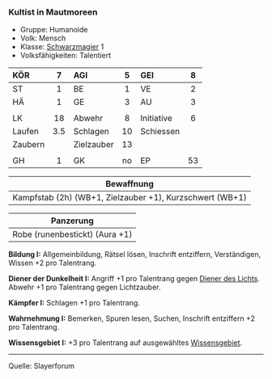 ### Kultist in Mautmoreen

- Gruppe: Humanoide
- Volk: Mensch
- Klasse: [Schwarzmagier](../../grw/charaktere-klasse-schwarzmagier.md) 1
- Volksfähigkeiten: Talentiert

| KÖR     |  7  | AGI        |  5  | GEI        |  8  |
| :------ | :-: | :--------- | :-: | :--------- | :-: |
| ST      |  1  | BE         |  1  | VE         |  2  |
| HÄ      |  1  | GE         |  3  | AU         |  3  |
|         |     |            |     |            |     |
| LK      | 18  | Abwehr     |  8  | Initiative |  6  |
| Laufen  | 3.5 | Schlagen   | 10  | Schiessen  |     |
| Zaubern |     | Zielzauber | 13  |            |     |
|         |     |            |     |            |     |
| GH      |  1  | GK         | no  | EP         | 53  |

|                        Bewaffnung                        |
| :------------------------------------------------------: |
| Kampfstab (2h) (WB+1, Zielzauber +1), Kurzschwert (WB+1) |

|           Panzerung            |
| :----------------------------: |
| Robe (runenbestickt) (Aura +1) |

**Bildung I:** Allgemeinbildung, Rätsel lösen, Inschrift entziffern, Verständigen, Wissen +2 pro Talentrang.

**Diener der Dunkelheit I:** Angriff +1 pro Talentrang gegen [Diener des Lichts](../../grw/talente/diener-des-lichts.md). Abwehr +1 pro Talentrang gegen Lichtzauber.

**Kämpfer I:** Schlagen +1 pro Talentrang.

**Wahrnehmung I:** Bemerken, Spuren lesen, Suchen, Inschrift entziffern +2 pro Talentrang.

**Wissensgebiet I:** +3 pro Talentrang auf ausgewähltes [Wissensgebiet](../../grw/talente/wissensgebiet.md).

---

Quelle: Slayerforum
